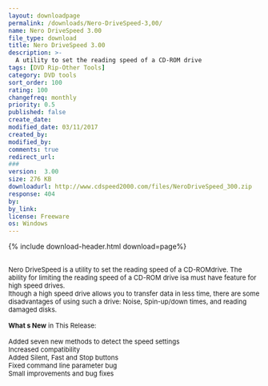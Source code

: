 ```yaml
---
layout: downloadpage
permalink: /downloads/Nero-DriveSpeed-3,00/
name: Nero DriveSpeed 3.00
file_type: download
title: Nero DriveSpeed 3.00
description: >-
  A utility to set the reading speed of a CD-ROM drive
tags: [DVD Rip-Other Tools]
category: DVD tools
sort_order: 100
rating: 100
changefreq: monthly
priority: 0.5
published: false
create_date: 
modified_date: 03/11/2017
created_by: 
modified_by: 
comments: true
redirect_url: 
### 
version:  3.00
size: 276 KB
downloadurl: http://www.cdspeed2000.com/files/NeroDriveSpeed_300.zip
response: 404
by: 
by_link: 
license: Freeware
os: Windows
---
```


{% include download-header.html download=page%}

<p style="fix-download-text !important">
<p><font size="2"><p><br />
Nero DriveSpeed is a utility to set the reading speed of a CD-ROMdrive. The ability for limiting the reading speed of a CD-ROM drive isa must have feature for high speed drives. <br />
lthough a high speed drive allows you to transfer data in less time, there are some disadvantages of using such a drive: Noise, Spin-up/down times, and reading damaged disks.<br />
<br />
<strong>What s New</strong> in This Release:<br />
<br />
Added seven new methods to detect the speed settings <br />
Increased compatibility <br />
Added Silent, Fast and Stop buttons <br />
Fixed command line parameter bug <br />
Small improvements and bug fixes</p></p></p>
